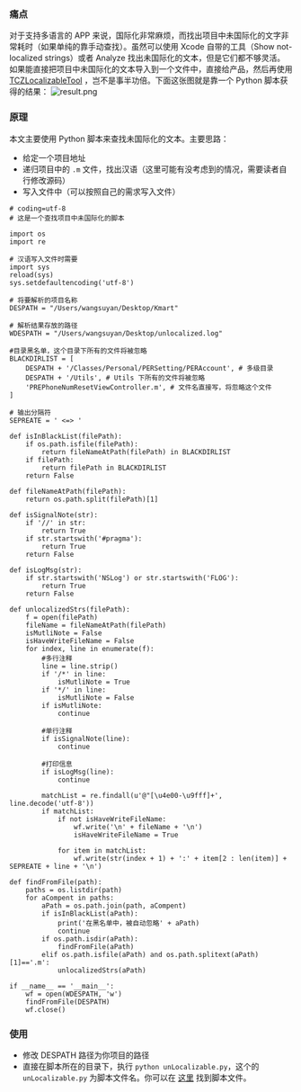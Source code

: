 ### 痛点

对于支持多语言的 APP 来说，国际化非常麻烦，而找出项目中未国际化的文字非常耗时（如果单纯的靠手动查找）。虽然可以使用 Xcode 自带的工具（Show not-localized strings）或者 Analyze 找出未国际化的文本，但是它们都不够灵活。如果能直接把项目中未国际化的文本导入到一个文件中，直接给产品，然后再使用 [TCZLocalizableTool](https://github.com/lefex/TCZLocalizableTool) ，岂不是事半功倍。下面这张图就是靠一个 Python 脚本获得的结果：
![result.png](http://upload-images.jianshu.io/upload_images/1664496-a775df9cfccb899f.png?imageMogr2/auto-orient/strip%7CimageView2/2/w/1240)

### 原理

本文主要使用 Python 脚本来查找未国际化的文本。主要思路：
- 给定一个项目地址
- 递归项目中的 `.m` 文件，找出汉语（这里可能有没考虑到的情况，需要读者自行修改源码）
- 写入文件中（可以按照自己的需求写入文件）

```
# coding=utf-8
# 这是一个查找项目中未国际化的脚本

import os
import re

# 汉语写入文件时需要
import sys
reload(sys)
sys.setdefaultencoding('utf-8')

# 将要解析的项目名称 
DESPATH = "/Users/wangsuyan/Desktop/Kmart"

# 解析结果存放的路径
WDESPATH = "/Users/wangsuyan/Desktop/unlocalized.log"

#目录黑名单，这个目录下所有的文件将被忽略
BLACKDIRLIST = [
    DESPATH + '/Classes/Personal/PERSetting/PERAccount', # 多级目录
    DESPATH + '/Utils', # Utils 下所有的文件将被忽略
    'PREPhoneNumResetViewController.m', # 文件名直接写，将忽略这个文件 
]

# 输出分隔符
SEPREATE = ' <=> '

def isInBlackList(filePath):
    if os.path.isfile(filePath):
        return fileNameAtPath(filePath) in BLACKDIRLIST
    if filePath:
        return filePath in BLACKDIRLIST
    return False

def fileNameAtPath(filePath):
    return os.path.split(filePath)[1]

def isSignalNote(str):
    if '//' in str:
        return True
    if str.startswith('#pragma'):
        return True
    return False

def isLogMsg(str):
    if str.startswith('NSLog') or str.startswith('FLOG'):
        return True
    return False

def unlocalizedStrs(filePath):
    f = open(filePath)
    fileName = fileNameAtPath(filePath)
    isMutliNote = False
    isHaveWriteFileName = False
    for index, line in enumerate(f):
        #多行注释
        line = line.strip()
        if '/*' in line:
            isMutliNote = True
        if '*/' in line:
            isMutliNote = False
        if isMutliNote:
            continue

        #单行注释
        if isSignalNote(line):
            continue

        #打印信息
        if isLogMsg(line):
            continue

        matchList = re.findall(u'@"[\u4e00-\u9fff]+', line.decode('utf-8'))
        if matchList:
            if not isHaveWriteFileName:
                wf.write('\n' + fileName + '\n')
                isHaveWriteFileName = True

            for item in matchList:
                wf.write(str(index + 1) + ':' + item[2 : len(item)] + SEPREATE + line + '\n')

def findFromFile(path):
    paths = os.listdir(path)
    for aCompent in paths:
        aPath = os.path.join(path, aCompent)
        if isInBlackList(aPath):
            print('在黑名单中，被自动忽略' + aPath)
            continue
        if os.path.isdir(aPath):
            findFromFile(aPath)
        elif os.path.isfile(aPath) and os.path.splitext(aPath)[1]=='.m':
            unlocalizedStrs(aPath)

if __name__ == '__main__':
    wf = open(WDESPATH, 'w')
    findFromFile(DESPATH)
    wf.close()
```

### 使用
- 修改 DESPATH 路径为你项目的路径
- 直接在脚本所在的目录下，执行 `python unLocalizable.py`，这个的 `unLocalizable.py` 为脚本文件名。你可以在 [这里](https://github.com/lefex/TCZLocalizableTool/blob/master/LocalToos/TCZLocalizable/unLocalizable.py) 找到脚本文件。
